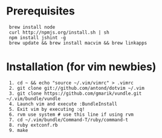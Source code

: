 # Prerequisites #
     brew install node
     curl http://npmjs.org/install.sh | sh
     npm install jshint -g
     brew update && brew install macvim && brew linkapps

# Installation (for vim newbies) #

     1. cd ~ && echo "source ~/.vim/vimrc" > .vimrc
     2. git clone git://github.com/antond/dotvim ~/.vim
     3. git clone https://github.com/gmarik/vundle.git ~/.vim/bundle/vundle
     4. Launch vim and execute :BundleInstall
     5. Exit vim by executing :q!
     6. rvm use system # use this line if using rvm
     7. cd ~/.vim/bundle/Command-T/ruby/command-t
     8. ruby extconf.rb
     9. make
